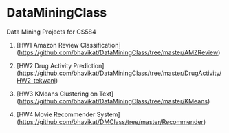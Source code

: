 # DataMiningClass

Data Mining Projects for CS584 

1) [HW1 Amazon Review Classification] (https://github.com/bhavikat/DataMiningClass/tree/master/AMZReview)

2) [HW2 Drug Activity Prediction] (https://github.com/bhavikat/DataMiningClass/tree/master/DrugActivity/HW2_tekwani)

3) [HW3 KMeans Clustering on Text] (https://github.com/bhavikat/DataMiningClass/tree/master/KMeans)

4) [HW4 Movie Recommender System] (https://github.com/bhavikat/DMClass/tree/master/Recommender)

